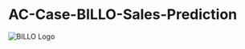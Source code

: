 # AC-Case-BILLO-Sales-Prediction

![BILLO Logo](https://github.com/yannikgaebel/AC-Case-BILLO-Sales-Prediction/assets/58168717/f85ccc5b-849c-4d33-bd5f-8b1c9cbce135)

